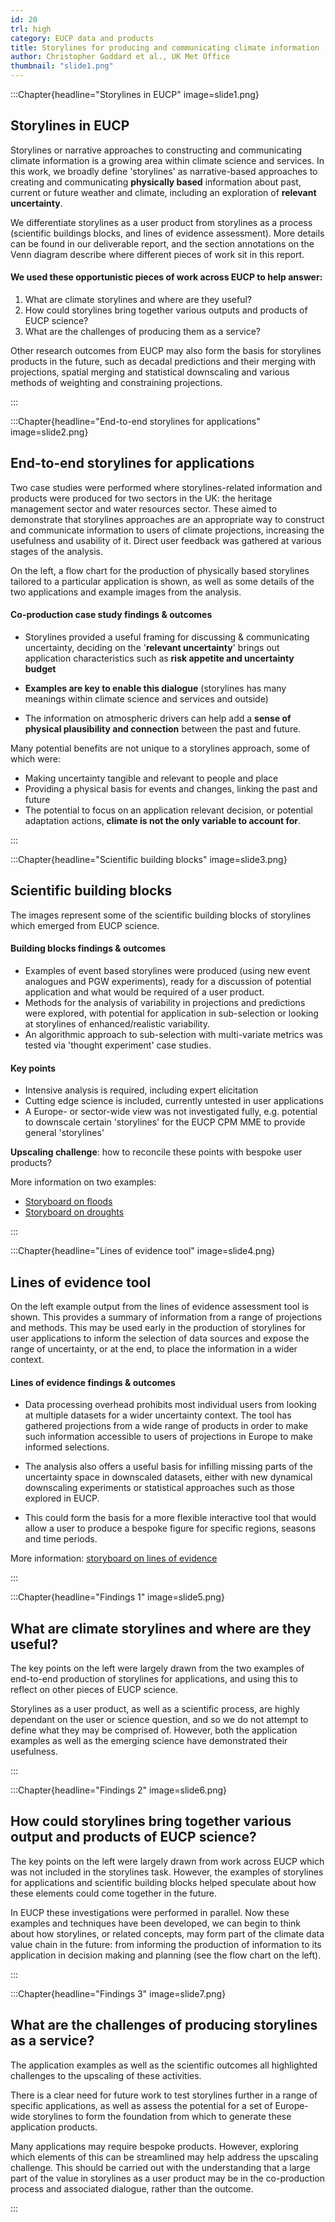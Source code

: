 ```yaml
---
id: 20
trl: high
category: EUCP data and products
title: Storylines for producing and communicating climate information
author: Christopher Goddard et al., UK Met Office
thumbnail: "slide1.png"
---
```


:::Chapter{headline="Storylines in EUCP" image=slide1.png}
## Storylines in EUCP

Storylines or narrative approaches to constructing and communicating climate
information is a growing area within climate science and services. In this work,
we broadly define 'storylines' as narrative-based approaches to creating and
communicating **physically based** information about past, current or future
weather and climate, including an exploration of **relevant uncertainty**.

We differentiate storylines as a user product from storylines as a process
(scientific buildings blocks, and lines of evidence assessment). More details
can be found in our deliverable report, and the section annotations on the Venn
diagram describe where different pieces of work sit in this report.

#### We used these opportunistic pieces of work across EUCP to help answer:

1. What are climate storylines and where are they useful?
2. How could storylines bring together various outputs and products of EUCP
   science?
3. What are the challenges of producing them as a service?

Other research outcomes from EUCP may also form the basis for storylines
products in the future, such as decadal predictions and their merging with
projections, spatial merging and statistical downscaling and various methods of
weighting and constraining projections.

:::

:::Chapter{headline="End-to-end storylines for applications" image=slide2.png}
## End-to-end storylines for applications
Two case studies were performed where storylines-related information and
products were produced for two sectors in the UK: the heritage management sector
and water resources sector. These aimed to demonstrate that storylines
approaches are an appropriate way to construct and communicate information to
users of climate projections, increasing the usefulness and usability of it.
Direct user feedback was gathered at various stages of the analysis.

On the left, a flow chart for the production of physically based storylines
tailored to a particular application is shown, as well as some details of the
two applications and example images from the analysis.

#### Co-production case study findings & outcomes
* Storylines provided a useful framing for discussing & communicating
  uncertainty, deciding on the '**relevant uncertainty**' brings out application
  characteristics such as **risk appetite and uncertainty budget**

* **Examples are key to enable this dialogue** (storylines has many meanings
  within climate science and services and outside)

* The information on atmospheric drivers can help add a **sense of physical
  plausibility and connection** between the past and future.

Many potential benefits are not unique to a storylines approach, some of which
were:

* Making uncertainty tangible and relevant to people and place
* Providing a physical basis for events and changes, linking the past and future
* The potential to focus on an application relevant decision, or potential
  adaptation actions, **climate is not the only variable to account for**.

:::

:::Chapter{headline="Scientific building blocks" image=slide3.png}
## Scientific building blocks

The images represent some of the scientific building blocks of storylines which
emerged from EUCP science.

#### Building blocks findings & outcomes

* Examples of event based storylines were produced (using new event analogues
  and PGW experiments), ready for a discussion of potential application and what
  would be required of a user product.
* Methods for the analysis of variability in projections and predictions were
  explored, with potential for application in sub-selection or looking at
  storylines of enhanced/realistic variability.
* An algorithmic approach to sub-selection with multi-variate metrics was tested
  via 'thought experiment' case studies.

#### Key points
* Intensive analysis is required, including expert elicitation
* Cutting edge science is included, currently untested in user applications
* A Europe- or sector-wide view was not investigated fully, e.g. potential to
  downscale certain 'storylines' for the EUCP CPM MME to provide general
  'storylines'

**Upscaling challenge**: how to reconcile these points with bespoke user
products?

More information on two examples:
- [Storyboard on floods](../flood)
- [Storyboard on droughts](../drought)

:::

:::Chapter{headline="Lines of evidence tool" image=slide4.png}
## Lines of evidence tool
On the left example output from the lines of evidence assessment tool is shown.
This provides a summary of information from a range of projections and methods.
This may be used early in the production of storylines for user applications to
inform the selection of data sources and expose the range of uncertainty, or at
the end, to place the information in a wider context.

####  Lines of evidence findings & outcomes

* Data processing overhead prohibits most individual users from looking at
  multiple datasets for a wider uncertainty context. The tool has gathered
  projections from a wide range of products in order to make such information
  accessible to users of projections in Europe to make informed selections.

* The analysis also offers a useful basis for infilling missing parts of the
  uncertainty space in downscaled datasets, either with new dynamical
  downscaling experiments or statistical approaches such as those explored in
  EUCP.

* This could form the basis for a more flexible interactive tool that would
  allow a user to produce a bespoke figure for specific regions, seasons and
  time periods.

More information: [storyboard on lines of evidence](../evidence)

:::

:::Chapter{headline="Findings 1" image=slide5.png}
## What are climate storylines and where are they useful?

The key points on the left were largely drawn from the two examples of
end-to-end production of storylines for applications, and using this to reflect
on other pieces of EUCP science.

Storylines as a user product, as well as a scientific process, are highly
dependant on the user or science question, and so we do not attempt to define
what they may be comprised of. However, both the application examples as well as
the emerging science have demonstrated their usefulness.

:::

:::Chapter{headline="Findings 2" image=slide6.png}
## How could storylines bring together various output and products of EUCP science?

The key points on the left were largely drawn from work across EUCP which was
not included in the storylines task. However, the examples of storylines for
applications and scientific building blocks helped speculate about how these
elements could come together in the future.

In EUCP these investigations were performed in parallel. Now these examples and
techniques have been developed, we can begin to think about how storylines, or
related concepts, may form part of the climate data value chain in the future:
from informing the production of information to its application in decision
making and planning (see the flow chart on the left).


:::

:::Chapter{headline="Findings 3" image=slide7.png}
## What are the challenges of producing storylines as a service?
The application examples as well as the scientific outcomes all highlighted
challenges to the upscaling of these activities.

There is a clear need for future work to test storylines further in a range of
specific applications, as well as assess the potential for a set of Europe-wide
storylines to form the foundation from which to generate these application
products.

Many applications may require bespoke products. However, exploring which
elements of this can be streamlined may help address the upscaling challenge.
This should be carried out with the understanding that a large part of the value
in storylines as a user product may be in the co-production process and
associated dialogue, rather than the outcome.

:::
